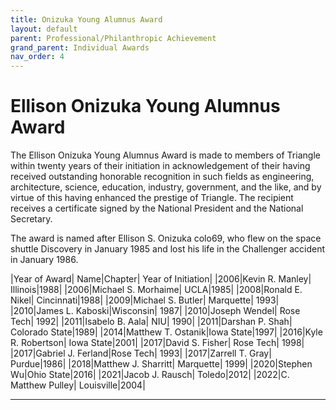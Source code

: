 ```yaml
---
title: Onizuka Young Alumnus Award
layout: default
parent: Professional/Philanthropic Achievement
grand_parent: Individual Awards
nav_order: 4
---
```

# Ellison Onizuka Young Alumnus Award

The Ellison Onizuka Young Alumnus Award is made to members of Triangle within twenty years of their initiation in acknowledgement of their having received outstanding honorable recognition in 
such fields as engineering, architecture, science, education, industry, government, and the like, and by virtue of this having enhanced the prestige of Triangle. The recipient receives a certificate signed by the National President and the National Secretary. 

The award is named after Ellison S. Onizuka colo69, who flew on the space shuttle Discovery in January 1985 and lost his life in the Challenger accident in January 1986.

|Year of Award| Name|Chapter| Year of Initiation|
|2006|Kevin R. Manley| Illinois|1988|
|2006|Michael S. Morhaime| UCLA|1985|
|2008|Ronald E. Nikel| Cincinnati|1988|
|2009|Michael S. Butler| Marquette| 1993|
|2010|James L. Kaboski|Wisconsin| 1987|
|2010|Joseph Wendel| Rose Tech| 1992|
|2011|Isabelo B. Aala| NIU| 1990|
|2011|Darshan P. Shah| Colorado State|1989|
|2014|Matthew T. Ostanik|Iowa State|1997|
|2016|Kyle R. Robertson| Iowa State|2001|
|2017|David S. Fisher| Rose Tech| 1998|
|2017|Gabriel J. Ferland|Rose Tech| 1993|
|2017|Zarrell T. Gray| Purdue|1986|
|2018|Matthew J. Sharritt| Marquette| 1999|
|2020|Stephen Wu|Ohio State|2016|
|2021|Jacob J. Rausch| Toledo|2012|
|2022|C. Matthew Pulley| Louisville|2004|

----